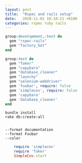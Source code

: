 ```yaml
---
layout: post
title:  "Rspec and rails setup"
date:   2020-11-01 10:10:21 +0100
categories: rspec ruby rails
---
```


<!-- add this to gemfile -->

```ruby
group:development,:test do
  gem "rspec-rails"
  gem "factory_bot"
end

group:test do
  gem "faker"
  gem "capybara"
  gem "database_cleaner"
  gem "launchy"
  gem "selenium-webdriver"
  gem 'fuubar', require: false
  gem 'simplecov', require: false
  gem 'capybara'
  gem 'database_cleaner'
end

```

<!-- run -->

```
bundle install
rake db:create:all
```

<!-- add .rspec file  and insert this: -->

```

--format documentation
--format Fuubar
--color

```

<!-- inside spec_helper.rb insert this: -->

```ruby
    require 'simplecov'
    require 'faker'
    SimpleCov.start
```